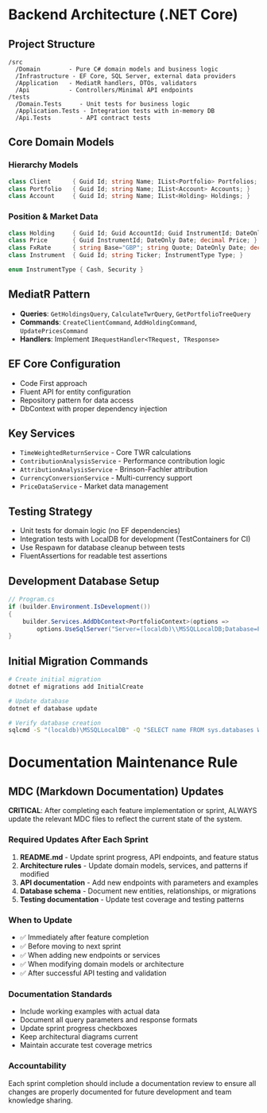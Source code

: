 # Backend Architecture (.NET Core)

## Project Structure

```
/src
  /Domain        - Pure C# domain models and business logic
  /Infrastructure - EF Core, SQL Server, external data providers
  /Application   - MediatR handlers, DTOs, validators
  /Api           - Controllers/Minimal API endpoints
/tests
  /Domain.Tests     - Unit tests for business logic
  /Application.Tests - Integration tests with in-memory DB
  /Api.Tests        - API contract tests
```

## Core Domain Models

### Hierarchy Models

```csharp
class Client      { Guid Id; string Name; IList<Portfolio> Portfolios; }
class Portfolio   { Guid Id; string Name; IList<Account> Accounts; }
class Account     { Guid Id; string Name; IList<Holding> Holdings; }
```

### Position & Market Data

```csharp
class Holding     { Guid Id; Guid AccountId; Guid InstrumentId; DateOnly Date; decimal Units; }
class Price       { Guid InstrumentId; DateOnly Date; decimal Price; }
class FxRate      { string Base="GBP"; string Quote; DateOnly Date; decimal Rate; }
class Instrument  { Guid Id; string Ticker; InstrumentType Type; }

enum InstrumentType { Cash, Security }
```

## MediatR Pattern

- **Queries**: `GetHoldingsQuery`, `CalculateTwrQuery`, `GetPortfolioTreeQuery`
- **Commands**: `CreateClientCommand`, `AddHoldingCommand`, `UpdatePricesCommand`
- **Handlers**: Implement `IRequestHandler<TRequest, TResponse>`

## EF Core Configuration

- Code First approach
- Fluent API for entity configuration
- Repository pattern for data access
- DbContext with proper dependency injection

## Key Services

- `TimeWeightedReturnService` - Core TWR calculations
- `ContributionAnalysisService` - Performance contribution logic
- `AttributionAnalysisService` - Brinson-Fachler attribution
- `CurrencyConversionService` - Multi-currency support
- `PriceDataService` - Market data management

## Testing Strategy

- Unit tests for domain logic (no EF dependencies)
- Integration tests with LocalDB for development (TestContainers for CI)
- Use Respawn for database cleanup between tests
- FluentAssertions for readable test assertions

## Development Database Setup

```csharp
// Program.cs
if (builder.Environment.IsDevelopment())
{
    builder.Services.AddDbContext<PortfolioContext>(options =>
        options.UseSqlServer("Server=(localdb)\\MSSQLLocalDB;Database=PerformanceCalculationDb;Trusted_Connection=true;MultipleActiveResultSets=true"));
}
```

## Initial Migration Commands

```bash
# Create initial migration
dotnet ef migrations add InitialCreate

# Update database
dotnet ef database update

# Verify database creation
sqlcmd -S "(localdb)\MSSQLLocalDB" -Q "SELECT name FROM sys.databases WHERE name = 'PerformanceCalculationDb'"
```

# Documentation Maintenance Rule

## MDC (Markdown Documentation) Updates

**CRITICAL**: After completing each feature implementation or sprint, ALWAYS update the relevant MDC files to reflect the current state of the system.

### Required Updates After Each Sprint

1. **README.md** - Update sprint progress, API endpoints, and feature status
2. **Architecture rules** - Update domain models, services, and patterns if modified
3. **API documentation** - Add new endpoints with parameters and examples
4. **Database schema** - Document new entities, relationships, or migrations
5. **Testing documentation** - Update test coverage and testing patterns

### When to Update

- ✅ Immediately after feature completion
- ✅ Before moving to next sprint
- ✅ When adding new endpoints or services
- ✅ When modifying domain models or architecture
- ✅ After successful API testing and validation

### Documentation Standards

- Include working examples with actual data
- Document all query parameters and response formats
- Update sprint progress checkboxes
- Keep architectural diagrams current
- Maintain accurate test coverage metrics

### Accountability

Each sprint completion should include a documentation review to ensure all changes are properly documented for future development and team knowledge sharing.
